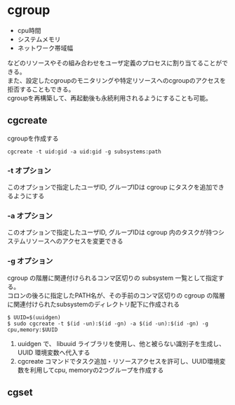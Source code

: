 # cgroup
- cpu時間
- システムメモリ
- ネットワーク帯域幅

などのリソースやその組み合わせをユーザ定義のプロセスに割り当てることができる。  
また、設定したcgroupのモニタリングや特定リソースへのcgroupのアクセスを拒否することもできる。  
cgroupを再構築して、再起動後も永続利用されるようにすることも可能。  

## cgcreate
cgroupを作成する
```
cgcreate -t uid:gid -a uid:gid -g subsystems:path
```

### -t オプション
このオプションで指定したユーザID, グループIDは cgroup にタスクを追加できるようにする

### -a オプション
このオプションで指定したユーザID, グループIDは cgroup 内のタスクが持つシステムリソースへのアクセスを変更できる

### -g オプション
cgroup の階層に関連付けられるコンマ区切りの subsystem 一覧として指定する。  
コロンの後ろに指定したPATH名が、その手前のコンマ区切りの cgroup の階層に関連付けられたsubsystemのディレクトリ配下に作成される

```
$ UUID=$(uuidgen)
$ sudo cgcreate -t $(id -un):$(id -gn) -a $(id -un):$(id -gn) -g cpu,memory:$UUID
```
1. uuidgen で、 libuuid ライブラリを使用し、他と被らない識別子を生成し、 UUID 環境変数へ代入する
2. cgcreate コマンドでタスク追加・リソースアクセスを許可し、UUID環境変数を利用してcpu, memoryの2つグループを作成する

## cgset
